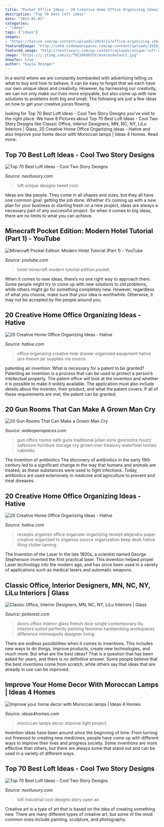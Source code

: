 ```yaml
---
title: "Pocket Office Ideas ~ 20 Creative Home Office Organizing Ideas"
description: "Top 70 best loft ideas"
date: "2023-01-03"
categories:
- "ideas"
tags: ["ideas"]
images:
- "https://hative.com/wp-content/uploads/2014/11/office-organizing-ideas/5-hide-office-equipment-in-drawer.jpg"
featuredImage: "http://cdn0.wideopenspaces.com/wp-content/uploads/2016/11/gun-20.jpg"
featured_image: "http://nextluxury.com/wp-content/uploads/unique-loft-design-ideas.jpg"
image: "https://i.ytimg.com/vi/T9C5XkUUTGY/maxresdefault.jpg"
ShowToc: true
author: "Kayla Reinger"
---
```



In a world where we are constantly bombarded with advertising telling us what to buy and how to behave, it can be easy to forget that we each have our own unique ideas and creativity. However, by harnessing our creativity, we can not only make our lives more enjoyable, but also come up with new solutions to problems both big and small. The following are just a few ideas on how to get your creative juices flowing.

	

		
looking for Top 70 Best Loft Ideas - Cool Two Story Designs you've visit to the right place. We have 8 Pictures about Top 70 Best Loft Ideas - Cool Two Story Designs like Classic Office, Interior Designers, MN, NC, NY, LiLu Interiors | Glass, 20 Creative Home Office Organizing Ideas - Hative and also Improve your home decor with Moroccan lamps | Ideas 4 Homes. Read more:
		
    
## Top 70 Best Loft Ideas - Cool Two Story Designs

<img loading=lazy src="http://nextluxury.com/wp-content/uploads/unique-loft-design-ideas.jpg" onerror="this.onerror=null;this.src='https://tse2.mm.bing.net/th?id=OIP.CX_nICvy3YmXGbMf4iFnvgAAAA&amp;pid=15.1';" alt="Top 70 Best Loft Ideas - Cool Two Story Designs">

_Source: nextluxury.com_

>loft unique designs tweet cool. 

	

Ideas are like people. They come in all shapes and sizes, but they all have one common goal: getting the job done. Whether it’s coming up with a new plan for your business or starting fresh on a new project, ideas are always a necessary part of any successful project. So when it comes to big ideas, there are no limits to what you can achieve.

    
## Minecraft Pocket Edition: Modern Hotel Tutorial (Part 1) - YouTube

<img loading=lazy src="https://i.ytimg.com/vi/T9C5XkUUTGY/maxresdefault.jpg" onerror="this.onerror=null;this.src='https://tse4.mm.bing.net/th?id=OIP.XU9I-3p-dQC09tf1_VmhtAHaEK&amp;pid=15.1';" alt="Minecraft Pocket Edition: Modern Hotel Tutorial (Part 1) - YouTube">

_Source: youtube.com_

>hotel minecraft modern tutorial edition pocket. 

	

When it comes to new ideas, there’s no one right way to approach them. Some people might try to come up with new solutions to old problems, while others might go for something completely new. However, regardless of what you choose, make sure that your idea is worthwhile. Otherwise, it may not be accepted by the people around you.

    
## 20 Creative Home Office Organizing Ideas - Hative

<img loading=lazy src="https://hative.com/wp-content/uploads/2014/11/office-organizing-ideas/5-hide-office-equipment-in-drawer.jpg" onerror="this.onerror=null;this.src='https://tse2.mm.bing.net/th?id=OIP.lVQ4CC3McuSrQFPHWMAaXwHaJ_&amp;pid=15.1';" alt="20 Creative Home Office Organizing Ideas - Hative">

_Source: hative.com_

>office organizing creative hide drawer organized equipment hative jars mason jar supplies via source. 

	

patenting an invention: What is necessary for a patent to be granted?
Patenting an invention is a process that can be used to protect a person’s intellectual property. The patent office will look at the invention and whether it is possible to make it widely available. The application must also include details about the inventor, their product, and what the patent covers. If all of these requirements are met, the patent can be granted.

    
## 20 Gun Rooms That Can Make A Grown Man Cry

<img loading=lazy src="http://cdn0.wideopenspaces.com/wp-content/uploads/2016/11/gun-20.jpg" onerror="this.onerror=null;this.src='https://tse4.mm.bing.net/th?id=OIP.0_UZdcL9y7FR8qsgIHLAqAHaE7&amp;pid=15.1';" alt="20 Gun Rooms That Can Make a Grown Man Cry">

_Source: wideopenspaces.com_

>gun office rooms safe guns traditional julian sons gunrooms houzz saferoom furniture storage cry grown man treasury waterfowl homes cabinets. 

	

The Invention of antibiotics
The discovery of antibiotics in the early 19th century led to a significant change in the way that humans and animals are treated, as these substances were used to fight infections. Today, antibiotics are used extensively in medicine and agriculture to prevent and treat diseases.

    
## 20 Creative Home Office Organizing Ideas - Hative

<img loading=lazy src="https://hative.com/wp-content/uploads/2014/11/office-organizing-ideas/7-receipts-organizer.jpg" onerror="this.onerror=null;this.src='https://tse1.mm.bing.net/th?id=OIP.c5rRtvRIexaEQrqR536M9gHaFA&amp;pid=15.1';" alt="20 Creative Home Office Organizing Ideas - Hative">

_Source: hative.com_

>receipts organize office organizer organizing receipt alejandra paper creative organized tv organise source organization keep desk hative filing clutter taming. 

	

The Invention of the Laser
In the late 1800s, a scientist named George Stephenson invented the first practical laser. This invention helped propel Laser technology into the modern age, and has since been used in a variety of applications such as medical lasers and automatic weapons.

    
## Classic Office, Interior Designers, MN, NC, NY, LiLu Interiors | Glass

<img loading=lazy src="https://i.pinimg.com/originals/99/27/6c/99276cf8b73084962dfe3a8e397ae054.jpg" onerror="this.onerror=null;this.src='https://tse2.mm.bing.net/th?id=OIP.Xn3k-9XoX-WTMMOnDUF8wwHaLH&amp;pid=15.1';" alt="Classic Office, Interior Designers, MN, NC, NY, LiLu Interiors | Glass">

_Source: pinterest.com_

>doors office interior glass french door single contemporary lilu interiors suited perfectly painting feminine hardworking workspaces difference minneapolis designer living. 

	

There are endless possibilities when it comes to inventions. This includes new ways to do things, improve products, create new technologies, and much more. But what are the best ideas? That is a question that has been asked for years, and there is no definitive answer. Some people believe that the best inventions come from scratch, while others say that ideas that are already in use can be improved.

    
## Improve Your Home Decor With Moroccan Lamps | Ideas 4 Homes

<img loading=lazy src="http://www.ideas4homes.com/wp-content/uploads/2015/05/moroccan-lamps-ideas-style-1024x683.jpg" onerror="this.onerror=null;this.src='https://tse2.mm.bing.net/th?id=OIP.V7cOdyMXCFDt01dPUut07wHaE8&amp;pid=15.1';" alt="Improve your home decor with Moroccan lamps | Ideas 4 Homes">

_Source: ideas4homes.com_

>moroccan lamps decor improve light project. 

	

Invention ideas have been around since the beginning of time. From turning out firewood to creating new medicines, people have come up with different ways to improve their lives and progress society. Some inventions are more effective than others, but there are always some that stand out and can be used in a variety of different ways.

    
## Top 70 Best Loft Ideas - Cool Two Story Designs

<img loading=lazy src="http://nextluxury.com/wp-content/uploads/industrial-loft-ideas.jpg" onerror="this.onerror=null;this.src='https://tse1.mm.bing.net/th?id=OIP.g7Vus3_DmsI2tpQuoPRN3gHaHa&amp;pid=15.1';" alt="Top 70 Best Loft Ideas - Cool Two Story Designs">

_Source: nextluxury.com_

>loft industrial cool designs story open air. 

	

Creative art is a type of art that is based on the idea of creating something new. There are many different types of creative art, but some of the most common ones include painting, sculpture, and photography.

